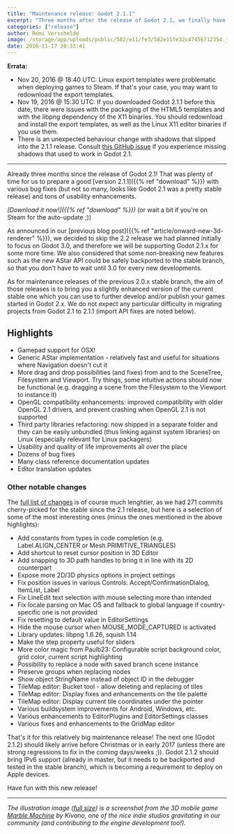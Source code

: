 ```yaml
---
title: "Maintenance release: Godot 2.1.1"
excerpt: "Three months after the release of Godot 2.1, we finally have the first maintenance release in the current stable branch. Rich of 271 new commits, it brings many bug fixes, enhancements and even some new features backported for the master branch! Highlights are OSX gamepad support, AStar implementation and some advanced drag and drop features in the editor!"
categories: ["release"]
author: Rémi Verschelde
image: /storage/app/uploads/public/582/e11/fe3/582e11fe32c47456712354.jpg
date: 2016-11-17 20:33:41
---
```


**Errata:**
- Nov 20, 2016 @ 18:40 UTC: Linux export templates were problematic when deploying games to Steam. If that's your case, you may want to redownload the export templates.
- Nov 19, 2016 @ 15:30 UTC: If you downloaded Godot 2.1.1 before this date, there were issues with the packaging of the HTML5 templates and with the libpng dependency of the X11 binaries. You should redownload and install the export templates, as well as the Linux X11 editor binaries if you use them.
- There is an unexpected behaviour change with shadows that slipped into the 2.1.1 release. Consult [this GitHub issue](https://github.com/godotengine/godot/issues/7154#issuecomment-261684007) if you experience missing shadows that used to work in Godot 2.1.

--------

Already three months since the release of Godot 2.1! That was plenty of time for us to prepare a good [version 2.1.1]({{% ref "download" %}}) with various bug fixes (but not so many, looks like Godot 2.1 was a pretty stable release) and tons of usability enhancements.

*[Download it now!]({{% ref "download" %}})* (or wait a bit if you're on Steam for the auto-update ;))

As announced in our [previous blog post]({{% ref "article/onward-new-3d-renderer" %}}), we decided to skip the 2.2 release we had planned initially to focus on Godot 3.0, and therefore we will be supporting Godot 2.1.x for some more time. We also considered that some non-breaking new features such as the new AStar API could be safely backported to the stable branch, so that you don't have to wait until 3.0 for every new developments.

As for maintenance releases of the previous 2.0.x stable branch, the aim of those releases is to bring you a slightly enhanced version of the current stable one which you can use to further develop and/or publish your games started in Godot 2.x. We do not expect any particular difficulty in migrating projects from Godot 2.1 to 2.1.1 (import API fixes are noted below).

## Highlights

- Gamepad support for OSX!
- Generic AStar implementation - relatively fast and useful for situations where Navigation doesn't cut it
- More drag and drop possibilities (and fixes) from and to the SceneTree, Filesystem and Viewport. Try things, some intuitive actions should now be functional (e.g. dragging a scene from the Filesystem to the Viewport to instance it)
- OpenGL compatibility enhancements: improved compatibility with older OpenGL 2.1 drivers, and prevent crashing when OpenGL 2.1 is not supported
- Third party libraries refactoring: now shipped in a separate folder and they can be easily unbundled (thus linking against system libraries) on Linux (especially relevant for Linux packagers)
- Usability and quality of life improvements all over the place
- Dozens of bug fixes
- Many class reference documentation updates
- Editor translation updates

### Other notable changes

The [full list of changes](http://download.tuxfamily.org/godotengine/2.1.1/Godot_v2.1.1-stable_changelog.txt) is of course much lenghtier, as we had 271 commits cherry-picked for the stable since the 2.1 release, but here is a selection of some of the most interesting ones (minus the ones mentioned in the above highlights):

- Add constants from types in code completion (e.g. Label.ALIGN_CENTER or Mesh.PRIMITIVE_TRIANGLES)
- Add shortcut to reset cursor position in 3D Editor
- Add snapping to 3D path handles to bring it in line with its 2D counterpart
- Expose more 2D/3D physics options in project settings
- Fix position issues in various Controls: Accept/ConfirmationDialog, ItemList, Label
- Fix LineEdit text selection with mouse selecting more than intended
- Fix locale parsing on Mac OS and fallback to global language if country-specific one is not provided
- Fix resetting to default value in EditorSettings
- Hide the mouse cursor when MOUSE_MODE_CAPTURED is activated
- Library updates: libpng 1.6.26, squish 1.14
- Make the step property useful for sliders
- More color magic from Paulb23: Configurable script background color, grid color, current script highlighting
- Possibility to replace a node with saved branch scene instance
- Preserve groups when replacing nodes
- Show object StringName instead of object ID in the debugger
- TileMap editor: Bucket tool - allow deleting and replacing of tiles
- TileMap editor: Display fixes and enhancements on the tile palette
- TileMap editor: Display current tile coordinates under the pointer
- Various buildsystem improvements for Android, Windows, etc.
- Various enhancements to EditorPlugins and EditorSettings classes
- Various fixes and enhancements to the GridMap editor

That's it for this relatively big maintenance release! The next one (Godot 2.1.2) should likely arrive before Christmas or in early 2017 (unless there are strong regressions to fix in the coming days/weeks ;)). Godot 2.1.2 should bring IPv6 support (already in master, but it needs to be backported and tested in the stable branch), which is becoming a requirement to deploy on Apple devices.

Have fun with this new release!

------

*The illustration image ([full size](/storage/app/uploads/public/582/e11/fe3/582e11fe32c47456712354.jpg)) is a screenshot from the 3D mobile game [Marble Machine](https://play.google.com/store/apps/details?id=net.kivano.marblemachine) by Kivano, one of the nice indie studios gravitating in our community (and contributing to the engine development too!).*
